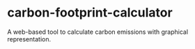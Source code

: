 # carbon-footprint-calculator
A web-based tool to calculate carbon emissions with graphical representation.
